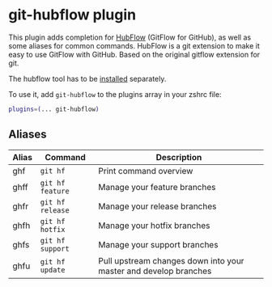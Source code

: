 # git-hubflow plugin

This plugin adds completion for [HubFlow](https://datasift.github.io/gitflow/) (GitFlow for GitHub), as well as some
aliases for common commands. HubFlow is a git extension to make it easy to use GitFlow with GitHub. Based on the
original gitflow extension for git.

The hubflow tool has to be [installed](https://github.com/datasift/gitflow#installation) separately.

To use it, add `git-hubflow` to the plugins array in your zshrc file:

```zsh
plugins=(... git-hubflow)
```

## Aliases

| Alias | Command          | Description                                                      |
| ----- | ---------------- | ---------------------------------------------------------------- |
| ghf   | `git hf`         | Print command overview                                           |
| ghff  | `git hf feature` | Manage your feature branches                                     |
| ghfr  | `git hf release` | Manage your release branches                                     |
| ghfh  | `git hf hotfix`  | Manage your hotfix branches                                      |
| ghfs  | `git hf support` | Manage your support branches                                     |
| ghfu  | `git hf update`  | Pull upstream changes down into your master and develop branches |
